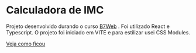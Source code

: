 # Calculadora de IMC

Projeto desenvolvido durando o curso [B7Web](https://b7web.com.br) . Foi utilizado React e Typescript. 
O projeto foi iniciado em VITE e para estilizar usei CSS Modules.

[Veja como ficou](https://calculadora-imc-tettam.vercel.app/)

